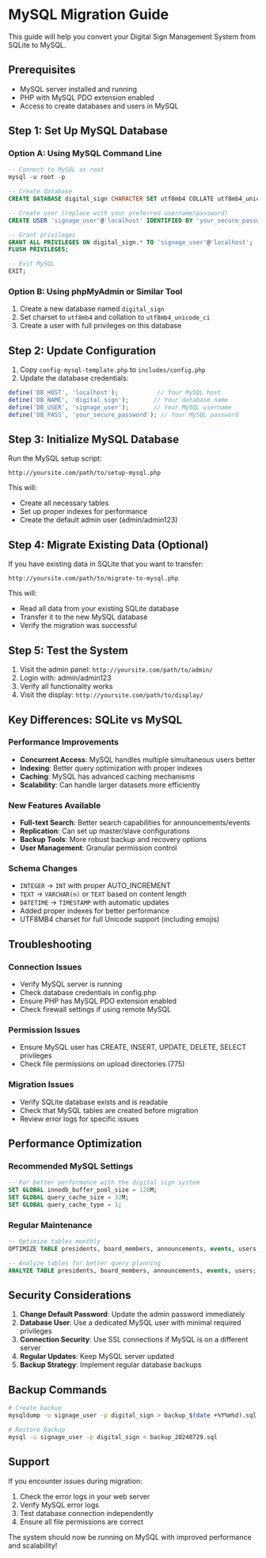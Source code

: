 # MySQL Migration Guide

This guide will help you convert your Digital Sign Management System from SQLite to MySQL.

## Prerequisites

- MySQL server installed and running
- PHP with MySQL PDO extension enabled
- Access to create databases and users in MySQL

## Step 1: Set Up MySQL Database

### Option A: Using MySQL Command Line

```sql
-- Connect to MySQL as root
mysql -u root -p

-- Create database
CREATE DATABASE digital_sign CHARACTER SET utf8mb4 COLLATE utf8mb4_unicode_ci;

-- Create user (replace with your preferred username/password)
CREATE USER 'signage_user'@'localhost' IDENTIFIED BY 'your_secure_password';

-- Grant privileges
GRANT ALL PRIVILEGES ON digital_sign.* TO 'signage_user'@'localhost';
FLUSH PRIVILEGES;

-- Exit MySQL
EXIT;
```

### Option B: Using phpMyAdmin or Similar Tool

1. Create a new database named `digital_sign`
2. Set charset to `utf8mb4` and collation to `utf8mb4_unicode_ci`
3. Create a user with full privileges on this database

## Step 2: Update Configuration

1. Copy `config-mysql-template.php` to `includes/config.php`
2. Update the database credentials:

```php
define('DB_HOST', 'localhost');           // Your MySQL host
define('DB_NAME', 'digital_sign');       // Your database name
define('DB_USER', 'signage_user');       // Your MySQL username
define('DB_PASS', 'your_secure_password'); // Your MySQL password
```

## Step 3: Initialize MySQL Database

Run the MySQL setup script:

```
http://yoursite.com/path/to/setup-mysql.php
```

This will:
- Create all necessary tables
- Set up proper indexes for performance
- Create the default admin user (admin/admin123)

## Step 4: Migrate Existing Data (Optional)

If you have existing data in SQLite that you want to transfer:

```
http://yoursite.com/path/to/migrate-to-mysql.php
```

This will:
- Read all data from your existing SQLite database
- Transfer it to the new MySQL database
- Verify the migration was successful

## Step 5: Test the System

1. Visit the admin panel: `http://yoursite.com/path/to/admin/`
2. Login with: admin/admin123
3. Verify all functionality works
4. Visit the display: `http://yoursite.com/path/to/display/`

## Key Differences: SQLite vs MySQL

### Performance Improvements
- **Concurrent Access**: MySQL handles multiple simultaneous users better
- **Indexing**: Better query optimization with proper indexes
- **Caching**: MySQL has advanced caching mechanisms
- **Scalability**: Can handle larger datasets more efficiently

### New Features Available
- **Full-text Search**: Better search capabilities for announcements/events
- **Replication**: Can set up master/slave configurations
- **Backup Tools**: More robust backup and recovery options
- **User Management**: Granular permission control

### Schema Changes
- `INTEGER` → `INT` with proper AUTO_INCREMENT
- `TEXT` → `VARCHAR(n)` or `TEXT` based on content length
- `DATETIME` → `TIMESTAMP` with automatic updates
- Added proper indexes for better performance
- UTF8MB4 charset for full Unicode support (including emojis)

## Troubleshooting

### Connection Issues
- Verify MySQL server is running
- Check database credentials in config.php
- Ensure PHP has MySQL PDO extension enabled
- Check firewall settings if using remote MySQL

### Permission Issues
- Ensure MySQL user has CREATE, INSERT, UPDATE, DELETE, SELECT privileges
- Check file permissions on upload directories (775)

### Migration Issues
- Verify SQLite database exists and is readable
- Check that MySQL tables are created before migration
- Review error logs for specific issues

## Performance Optimization

### Recommended MySQL Settings
```sql
-- For better performance with the digital sign system
SET GLOBAL innodb_buffer_pool_size = 128M;
SET GLOBAL query_cache_size = 32M;
SET GLOBAL query_cache_type = 1;
```

### Regular Maintenance
```sql
-- Optimize tables monthly
OPTIMIZE TABLE presidents, board_members, announcements, events, users;

-- Analyze tables for better query planning
ANALYZE TABLE presidents, board_members, announcements, events, users;
```

## Security Considerations

1. **Change Default Password**: Update the admin password immediately
2. **Database User**: Use a dedicated MySQL user with minimal required privileges
3. **Connection Security**: Use SSL connections if MySQL is on a different server
4. **Regular Updates**: Keep MySQL server updated
5. **Backup Strategy**: Implement regular database backups

## Backup Commands

```bash
# Create backup
mysqldump -u signage_user -p digital_sign > backup_$(date +%Y%m%d).sql

# Restore backup
mysql -u signage_user -p digital_sign < backup_20240729.sql
```

## Support

If you encounter issues during migration:

1. Check the error logs in your web server
2. Verify MySQL error logs
3. Test database connection independently
4. Ensure all file permissions are correct

The system should now be running on MySQL with improved performance and scalability!
